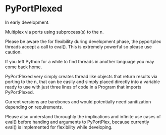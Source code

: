 # PyPortPlexed

In early development.

Multiplex via ports using subprocess(s) to the n.

Please be aware the for flexibility during development phase, the pyportplex threads
accept a call to eval(). This is extremely powerful so please use caution.


If you left Python for a while to find threads in another language you may come
back home.

PyPortPlexed very simply creates thread like objects that return results via porting
to the n, that can be easily and simply placed directly into a variable ready to
use with just three lines of code in a Program that imports PyPortPlexed.

Current versions are barebones and would potentially need sanitization depending
on requirements.

Please also understand thoroughly the implications and infinite use cases of eval()
before handing and arguments to PyPortPlex, because currently eval() is implemented
for flexibility while developing. 
